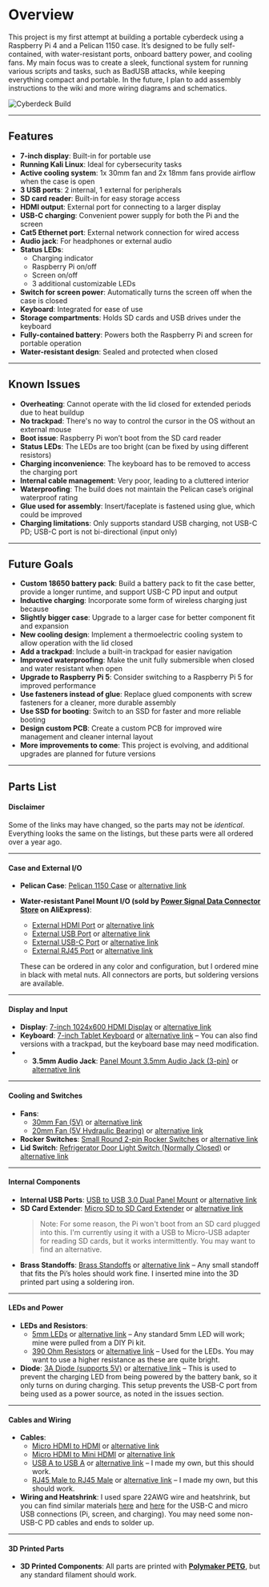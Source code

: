 # Overview

This project is my first attempt at building a portable cyberdeck using a Raspberry Pi 4 and a Pelican 1150 case. It’s designed to be fully self-contained, with water-resistant ports, onboard battery power, and cooling fans. My main focus was to create a sleek, functional system for running various scripts and tasks, such as BadUSB attacks, while keeping everything compact and portable.
In the future, I plan to add assembly instructions to the wiki and more wiring diagrams and schematics.

![Cyberdeck Build](https://i.imgur.com/6F71S5s.jpeg)

---

## Features
- **7-inch display**: Built-in for portable use
- **Running Kali Linux**: Ideal for cybersecurity tasks
- **Active cooling system**: 1x 30mm fan and 2x 18mm fans provide airflow when the case is open
- **3 USB ports**: 2 internal, 1 external for peripherals
- **SD card reader**: Built-in for easy storage access
- **HDMI output**: External port for connecting to a larger display
- **USB-C charging**: Convenient power supply for both the Pi and the screen
- **Cat5 Ethernet port**: External network connection for wired access
- **Audio jack**: For headphones or external audio
- **Status LEDs**:
  - Charging indicator
  - Raspberry Pi on/off
  - Screen on/off
  - 3 additional customizable LEDs
- **Switch for screen power**: Automatically turns the screen off when the case is closed
- **Keyboard**: Integrated for ease of use
- **Storage compartments**: Holds SD cards and USB drives under the keyboard
- **Fully-contained battery**: Powers both the Raspberry Pi and screen for portable operation
- **Water-resistant design**: Sealed and protected when closed

---

## Known Issues
- **Overheating**: Cannot operate with the lid closed for extended periods due to heat buildup
- **No trackpad**: There's no way to control the cursor in the OS without an external mouse
- **Boot issue**: Raspberry Pi won’t boot from the SD card reader
- **Status LEDs**: The LEDs are too bright (can be fixed by using different resistors)
- **Charging inconvenience**: The keyboard has to be removed to access the charging port
- **Internal cable management**: Very poor, leading to a cluttered interior
- **Waterproofing**: The build does not maintain the Pelican case’s original waterproof rating
- **Glue used for assembly**: Insert/faceplate is fastened using glue, which could be improved
- **Charging limitations**: Only supports standard USB charging, not USB-C PD; USB-C port is not bi-directional (input only)

---

## Future Goals
- **Custom 18650 battery pack**: Build a battery pack to fit the case better, provide a longer runtime, and support USB-C PD input and output
- **Inductive charging**: Incorporate some form of wireless charging just because 
- **Slightly bigger case**: Upgrade to a larger case for better component fit and expansion
- **New cooling design**: Implement a thermoelectric cooling system to allow operation with the lid closed
- **Add a trackpad**: Include a built-in trackpad for easier navigation
- **Improved waterproofing**: Make the unit fully submersible when closed and water resistant when open 
- **Upgrade to Raspberry Pi 5**: Consider switching to a Raspberry Pi 5 for improved performance
- **Use fasteners instead of glue**: Replace glued components with screw fasteners for a cleaner, more durable assembly
- **Use SSD for booting**: Switch to an SSD for faster and more reliable booting
- **Design custom PCB**: Create a custom PCB for improved wire management and cleaner internal layout
- **More improvements to come**: This project is evolving, and additional upgrades are planned for future versions

---

## Parts List

#### Disclaimer
Some of the links may have changed, so the parts may not be *identical*. Everything looks the same on the listings, but these parts were all ordered over a year ago.

---

#### Case and External I/O

- **Pelican Case**: [Pelican 1150 Case](https://shorturl.at/xyr0k) or [alternative link](https://www.pelican.com/us/en/product/cases/protector/1150/)
- **Water-resistant Panel Mount I/O (sold by [Power Signal Data Connector Store](https://www.aliexpress.com/store/1102188024) on AliExpress)**:
  - [External HDMI Port](https://shorturl.at/CyrGC) or [alternative link](https://www.aliexpress.us/item/3256804676511038.html?spm=a2g0o.cart.0.0.562938da9tuzdT&mp=1&gatewayAdapt=glo2usa)
  - [External USB Port](https://shorturl.at/Cf8bj) or [alternative link](https://www.aliexpress.us/item/3256805021108099.html?spm=a2g0o.detail.0.0.7f3fH9ZSH9ZSXv&mp=1&gatewayAdapt=glo2usa)
  - [External USB-C Port](https://shorturl.at/6hTVx) or [alternative link](https://www.aliexpress.us/item/3256804676644038.html?spm=a2g0o.detail.0.0.3261xuXIxuXIZe&mp=1&gatewayAdapt=glo2usa)
  - [External RJ45 Port](https://shorturl.at/9zwq1) or [alternative link](https://www.aliexpress.us/item/3256805248603359.html?spm=a2g0o.detail.0.0.6504P2iMP2iMBi&mp=1&gatewayAdapt=glo2usa)

  These can be ordered in any color and configuration, but I ordered mine in black with metal nuts. All connectors are ports, but soldering versions are available.

---

#### Display and Input

- **Display**: [7-inch 1024x600 HDMI Display](https://shorturl.at/NZxAf) or [alternative link](https://www.aliexpress.us/item/3256806868466798.html?pdp_npi=4%40dis%21USD%21US%20%2444.80%21US%20%2422.40%21%21%21314.42%21157.21%21%402103340717283966818035330d03eb%2112000039248340416%21sh%21US%214391796073%21X&spm=a2g0o.store_pc_home.allitems_choice_2005636386515.1005007054781550&gatewayAdapt=glo2usa)
- **Keyboard**: [7-inch Tablet Keyboard](https://a.co/d/doeQoq1) or [alternative link](https://www.amazon.com/dp/B088ZWT5N1?ref=cm_sw_r_cp_ud_dp_W3J2JXD4Q4X6JF7ZAZNS_1&ref_=cm_sw_r_cp_ud_dp_W3J2JXD4Q4X6JF7ZAZNS_1&skipTwisterOG=1&th=1)
 – You can also find versions with a trackpad, but the keyboard base may need modification.
- - **3.5mm Audio Jack**: [Panel Mount 3.5mm Audio Jack (3-pin)](https://shorturl.at/4XXrT) or [alternative link](https://www.aliexpress.us/item/3256805998541350.html?spm=a2g0o.order_list.order_list_main.102.61621802XBqfx4&gatewayAdapt=glo2usa)

---

#### Cooling and Switches

- **Fans**:
  - [30mm Fan (5V)](https://shorturl.at/P3yWi) or [alternative link](https://www.aliexpress.us/item/3256806120222119.html?spm=a2g0o.productlist.main.3.3bea380ezXkHoD&algo_pvid=087d325e-d732-40f2-a44e-e86344cc06df&algo_exp_id=087d325e-d732-40f2-a44e-e86344cc06df-1&pdp_npi=4%40dis%21USD%214.57%214.57%21%21%214.57%214.57%21%402101e07217283972539762667ebae0%2112000036695416046%21sea%21US%214391796073%21X&curPageLogUid=BouIf6woF0SP&utparam-url=scene%3Asearch%7Cquery_from%3A)
  - [20mm Fan (5V Hydraulic Bearing)](https://a.co/d/7ztwXzH) or [alternative link](https://www.amazon.com/dp/B08MKVSKR6?ref=cm_sw_r_cp_ud_dp_9MMJGZ18CV85JV7A95QX&ref_=cm_sw_r_cp_ud_dp_9MMJGZ18CV85JV7A95QX&social_share=cm_sw_r_cp_ud_dp_9MMJGZ18CV85JV7A95QX&skipTwisterOG=1&th=1)
- **Rocker Switches**: [Small Round 2-pin Rocker Switches](https://shorturl.at/hRt7r) or [alternative link](https://www.aliexpress.us/item/3256807356199141.html?spm=a2g0o.productlist.main.33.549f33b6wGvfeH&algo_pvid=c1a7f8c8-39f6-425d-ae84-71ed4f782a00&algo_exp_id=c1a7f8c8-39f6-425d-ae84-71ed4f782a00-16&pdp_npi=4%40dis%21USD%212.71%211.56%21%21%2118.99%2110.92%21%402103205217283968820746597e8f89%2112000041227080248%21sea%21US%214391796073%21X&curPageLogUid=bANHgWR5Z65P&utparam-url=scene%3Asearch%7Cquery_from%3A)
- **Lid Switch**: [Refrigerator Door Light Switch (Normally Closed)](https://a.co/d/ivMNV4H) or [alternative link](https://shorturl.at/g9zLX)

---

#### Internal Components

- **Internal USB Ports**: [USB to USB 3.0 Dual Panel Mount](https://a.co/d/hqzMyTw) or [alternative link](https://www.amazon.com/dp/B09QQJJML1?ref=cm_sw_r_cp_ud_dp_K7BSMTF40C3JCCPVZWPJ&ref_=cm_sw_r_cp_ud_dp_K7BSMTF40C3JCCPVZWPJ&social_share=cm_sw_r_cp_ud_dp_K7BSMTF40C3JCCPVZWPJ&skipTwisterOG=1)
- **SD Card Extender**: [Micro SD to SD Card Extender](https://shorturl.at/vaQC8) or [alternative link](https://www.aliexpress.us/item/3256803938544773.html?spm=a2g0o.productlist.main.7.551754d9Y1xT5D&algo_pvid=c2f11514-59ba-42cf-9626-3993c9cf9a8f&aem_p4p_detail=202410080727033596893120997910022643752&algo_exp_id=c2f11514-59ba-42cf-9626-3993c9cf9a8f-3&pdp_npi=4%40dis%21USD%213.60%213.60%21%21%213.60%213.60%21%402101fb1017283976237505258e037e%2112000028118186972%21sea%21US%214391796073%21X&curPageLogUid=1OrPtSy9lcx2&utparam-url=scene%3Asearch%7Cquery_from%3A&search_p4p_id=202410080727033596893120997910022643752_1)
  > Note: For some reason, the Pi won't boot from an SD card plugged into this. I'm currently using it with a USB to Micro-USB adapter for reading SD cards, but it works intermittently. You may want to find an alternative.
- **Brass Standoffs**: [Brass Standoffs](https://shorturl.at/BhvH3) or [alternative link](https://www.aliexpress.us/item/2251832748907515.html?spm=a2g0o.productlist.main.1.77cd124b3Mgj8F&algo_pvid=5a9814cc-31e1-4016-9e33-5ca2258e73d7&algo_exp_id=5a9814cc-31e1-4016-9e33-5ca2258e73d7-0&pdp_npi=4%40dis%21USD%2116.80%216.89%21%21%2116.80%216.89%21%402101ea7117283994584186140e1e2f%2166109483839%21sea%21US%214391796073%21X&curPageLogUid=t0X8mgtRuEqd&utparam-url=scene%3Asearch%7Cquery_from%3A) – Any small standoff that fits the Pi’s holes should work fine. I inserted mine into the 3D printed part using a soldering iron. 

---

#### LEDs and Power

- **LEDs and Resistors**:
  - [5mm LEDs](https://shorturl.at/MhEKz) or [alternative link](https://www.aliexpress.us/item/3256805522196114.html?spm=a2g0o.productlist.main.1.73135c11NG8V0z&algo_pvid=3f239b2b-58c5-4eab-986c-39b02707dec4&algo_exp_id=3f239b2b-58c5-4eab-986c-39b02707dec4-0&pdp_npi=4%40dis%21USD%211.68%211.68%21%21%2111.81%2111.81%21%402101ea8c17283982047626731e1e3b%2112000034078716879%21sea%21US%214391796073%21X&curPageLogUid=9dFMfLLQkKbc&utparam-url=scene%3Asearch%7Cquery_from%3A) – Any standard 5mm LED will work; mine were pulled from a DIY Pi kit. 
  - [390 Ohm Resistors](https://shorturl.at/njeu3) or [alternative link](https://www.aliexpress.us/item/3256804747550699.html?spm=a2g0o.productlist.main.3.7977740alkOlOt&algo_pvid=32487002-2eb7-495e-a926-dc5a672d5779&algo_exp_id=32487002-2eb7-495e-a926-dc5a672d5779-1&pdp_npi=4%40dis%21USD%212.31%212.31%21%21%212.31%212.31%21%402101c9ac17283982955918910eccf5%2112000031069410692%21sea%21US%214391796073%21X&curPageLogUid=YZri7EgroMH3&utparam-url=scene%3Asearch%7Cquery_from%3A) – Used for the LEDs. You may want to use a higher resistance as these are quite bright. 
- **Diode**: [3A Diode (supports 5V)](https://a.co/d/aqU21aW) or [alternative link](https://www.amazon.com/dp/B0D4QNTT4V?ref=cm_sw_r_cp_ud_dp_AQAJ49RP5TSYMA0KZTRB_1&ref_=cm_sw_r_cp_ud_dp_AQAJ49RP5TSYMA0KZTRB_1&social_share=cm_sw_r_cp_ud_dp_AQAJ49RP5TSYMA0KZTRB_1&skipTwisterOG=1)
 – This is used to prevent the charging LED from being powered by the battery bank, so it only turns on during charging. This setup prevents the USB-C port from being used as a power source, as noted in the issues section. 
---

#### Cables and Wiring

- **Cables**:
  - [Micro HDMI to HDMI](https://shorturl.at/lDclC) or [alternative link](https://www.aliexpress.us/item/3256802014452724.html?spm=a2g0o.order_list.order_list_main.5.5df11802u5n2FA&gatewayAdapt=glo2usa)
  - [Micro HDMI to Mini HDMI](https://a.co/d/1WwkHYU) or [alternative link](https://www.amazon.com/dp/B08BFZFT7R?ref=cm_sw_r_cp_ud_dp_2QFHWCFVPHJDC0JWJT6R&ref_=cm_sw_r_cp_ud_dp_2QFHWCFVPHJDC0JWJT6R&social_share=cm_sw_r_cp_ud_dp_2QFHWCFVPHJDC0JWJT6R&skipTwisterOG=1)
  - [USB A to USB A](https://shorturl.at/Ay4hM) or [alternative link](https://www.aliexpress.us/item/3256806526879520.html?spm=a2g0o.productlist.main.1.2c1b4851jxyIFD&algo_pvid=b826eab0-3f62-4c1c-94d9-be90fe4566e2&algo_exp_id=b826eab0-3f62-4c1c-94d9-be90fe4566e2-0&pdp_npi=4%40dis%21USD%210.96%210.94%21%21%210.96%210.94%21%402103010f17283990423726422e8976%2112000038073797830%21sea%21US%214391796073%21X&curPageLogUid=jdl8tKrp6YSl&utparam-url=scene%3Asearch%7Cquery_from%3A) – I made my own, but this should work. 
  - [RJ45 Male to RJ45 Male](https://shorturl.at/zojFO) or [alternative link](https://www.aliexpress.us/item/2251832635496878.html?spm=a2g0o.productlist.main.1.2e0ebefaN1aiKa&algo_pvid=2ed1e082-9ba9-4eb1-9e3b-90b305f95d62&algo_exp_id=2ed1e082-9ba9-4eb1-9e3b-90b305f95d62-0&pdp_npi=4%40dis%21USD%211.67%211.67%21%21%211.67%211.67%21%402101effb17283991670993791e80bb%2112000025278965076%21sea%21US%214391796073%21X&curPageLogUid=NhxhG1leGv5l&utparam-url=scene%3Asearch%7Cquery_from%3A)
 – I made my own, but this should work.
- **Wiring and Heatshrink**: I used spare 22AWG wire and heatshrink, but you can find similar materials [here](https://shorturl.at/3O9jX) and [here](https://shorturl.at/ypX5P) for the USB-C and micro USB connections (Pi, screen, and charging). You may need some non-USB-C PD cables and ends to solder up. 
---

#### 3D Printed Parts

- **3D Printed Components**: All parts are printed with [**Polymaker PETG**](https://us.polymaker.com/products/polylite-petg), but any standard filament should work. 
